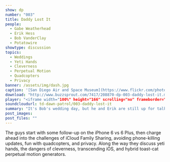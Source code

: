 ```yaml
---
show: dp
number: "003"
title: Daddy Lost It
people:
  - Gabe Weatherhead
  - Erik Hess
  - Bob VanderClay
  - Potatowire
showtype: discussion
topics: 
  - Weddings
  - Yeti Hands
  - Cleverness
  - Perpetual Motion
  - Quadcopters
  - Privacy
banner: /assets/img/dash.jpg
caption: '[San Diego Air and Space Museum](https://www.flickr.com/photos/sdasmarchives/4841927652)'
download: "http://www.buzzsprout.com/7417/208870-dp-003-daddy-lost-it.mp3"
player: "<iframe width="100%" height="166" scrolling="no" frameborder="no" src="https://w.soundcloud.com/player/?url=https%3A//api.soundcloud.com/tracks/170204389%3Fsecret_token%3Ds-WE9HJ&amp;color=ff5500&amp;auto_play=false&amp;hide_related=false&amp;show_comments=true&amp;show_user=true&amp;show_reposts=false"></iframe>"
soundcloudurl: td-dawn-patrol/003-daddy-lost-it
summary: "It's Bob's wedding day, but he and Erik are still up for talking about phones and quadcopters at 5 AM from the lovely Double Eagle Lodge in June Lake, California."
post_images:
post_files: ""
---
```


The guys start with some follow-up on the iPhone 6 vs 6 Plus, then charge ahead into the challenges of iCloud Family Sharing, avoiding phone-killing updates, fun with quadcopters, and privacy. Along the way they discuss yeti hands, the dangers of cleverness, transcending iOS, and hybrid toast-cat perpetual motion generators. 
